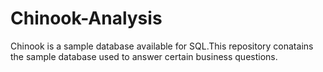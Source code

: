 # Chinook-Analysis
Chinook is a sample database available for SQL.This repository conatains the sample database used to answer certain business questions.

